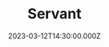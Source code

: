 ---
video:
  type: vimeo
  id: 807357518
speaker:
  permalink: bart-wilkins
  name: Bart Wilkins
title: Servant
image: https://i.imgur.com/V7BF5Ex.jpg
date: 2023-03-12T14:30:00.000Z
series: "messiah"
---